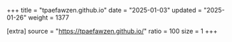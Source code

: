 +++
title = "tpaefawzen.github.io"
date = "2025-01-03"
updated = "2025-01-26"
weight = 1377

[extra]
source = "https://tpaefawzen.github.io/"
ratio = 100
size = 1
+++
